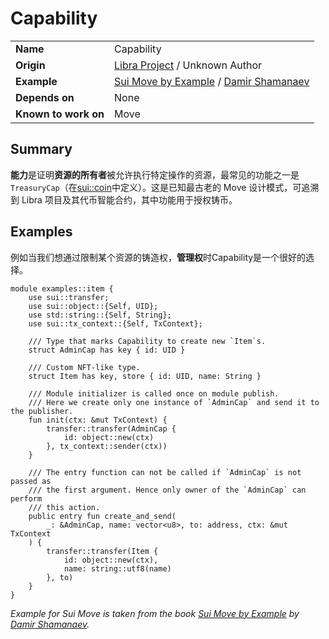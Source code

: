 # Capability

|||
|-|-|
| **Name** | Capability |
| **Origin** | [Libra Project](https://github.com/move-language/move/blob/5e034dde19a5320d7e2bdc9da25114e816b4454d/language/stdlib/modules/libra_coin.mvir#L8) / Unknown Author |
| **Example** | [Sui Move by Example](https://examples.sui.io/patterns/capability.html) / [Damir Shamanaev](https://github.com/damirka) |
| **Depends on** | None |
| **Known to work on** | Move |

## Summary

**能力**是证明**资源的所有者**被允许执行特定操作的资源，最常见的功能之一是`TreasuryCap`（在[sui::coin](https://github.com/MystenLabs/sui/blob/main/crates/sui-framework/sources/coin.move#L19)中定义）。这是已知最古老的 Move 设计模式，可追溯到 Libra 项目及其代币智能合约，其中功能用于授权铸币。

## Examples

例如当我们想通过限制某个资源的铸造权，**管理权**时Capability是一个很好的选择。

```move
module examples::item {
    use sui::transfer;
    use sui::object::{Self, UID};
    use std::string::{Self, String};
    use sui::tx_context::{Self, TxContext};

    /// Type that marks Capability to create new `Item`s.
    struct AdminCap has key { id: UID }

    /// Custom NFT-like type.
    struct Item has key, store { id: UID, name: String }

    /// Module initializer is called once on module publish.
    /// Here we create only one instance of `AdminCap` and send it to the publisher.
    fun init(ctx: &mut TxContext) {
        transfer::transfer(AdminCap {
            id: object::new(ctx)
        }, tx_context::sender(ctx))
    }

    /// The entry function can not be called if `AdminCap` is not passed as
    /// the first argument. Hence only owner of the `AdminCap` can perform
    /// this action.
    public entry fun create_and_send(
        _: &AdminCap, name: vector<u8>, to: address, ctx: &mut TxContext
    ) {
        transfer::transfer(Item {
            id: object::new(ctx),
            name: string::utf8(name)
        }, to)
    }
}

```

*Example for Sui Move is taken from the book [Sui Move by Example](https://examples.sui.io/patterns/capability.html) by [Damir Shamanaev](https://github.com/damirka).*